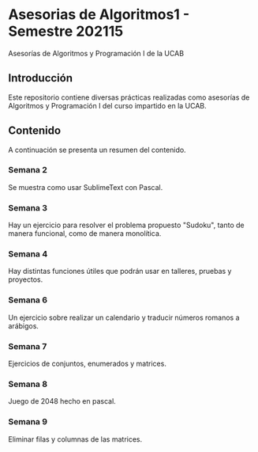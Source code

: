 # Asesorias de Algoritmos1 - Semestre 202115
Asesorías de Algoritmos y Programación I de la UCAB

## Introducción

Este repositorio contiene diversas prácticas realizadas como asesorías de Algoritmos y Programación I del curso impartido en la UCAB.

## Contenido

A continuación se presenta un resumen del contenido.

### Semana 2

Se muestra como usar SublimeText con Pascal.

### Semana 3

Hay un ejercicio para resolver el problema propuesto "Sudoku", tanto de manera funcional, como de manera monolítica.

### Semana 4

Hay distintas funciones útiles que podrán usar en talleres, pruebas y proyectos.

### Semana 6

Un ejercicio sobre realizar un calendario y traducir números romanos a arábigos.

### Semana 7

Ejercicios de conjuntos, enumerados y matrices.

### Semana 8

Juego de 2048 hecho en pascal.

### Semana 9

Eliminar filas y columnas de las matrices.


